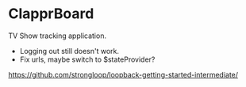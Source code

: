 # ClapprBoard

TV Show tracking application.

- Logging out still doesn't work.
- Fix urls, maybe switch to $stateProvider?

https://github.com/strongloop/loopback-getting-started-intermediate/
